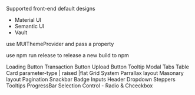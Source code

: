 Supported front-end default designs

- Material UI
- Semantic UI
- Vault

use MUIThemeProvider and pass a property

use npm run release to release a new build to npm

Loading Button
Transaction Button
Upload Button
Tooltip
Modal
Tabs
Table
Card parameter-type | raised |flat
Grid System
Parrallax layout
Masonary layout
Pagination
Snackbar
Badge
Inputs
Header
Dropdown
Steppers
Tooltips
ProgressBar
Selection Control - Radio & Chceckbox

